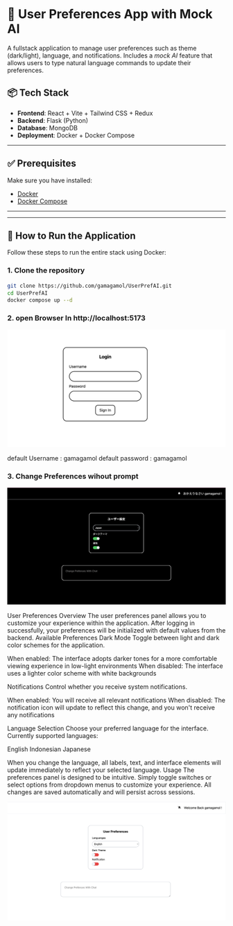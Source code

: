 # 🧠 User Preferences App with Mock AI

A fullstack application to manage user preferences such as theme (dark/light), language, and notifications. Includes a *mock AI* feature that allows users to type natural language commands to update their preferences.

## 📦 Tech Stack

- **Frontend**: React + Vite + Tailwind CSS + Redux
- **Backend**: Flask (Python)
- **Database**: MongoDB
- **Deployment**: Docker + Docker Compose

---

## ✅ Prerequisites

Make sure you have installed:

- [Docker](https://www.docker.com/)
- [Docker Compose](https://docs.docker.com/compose/install/)

---

---

## 🚀 How to Run the Application

Follow these steps to run the entire stack using Docker:

### 1. Clone the repository

```bash
git clone https://github.com/gamagamol/UserPrefAI.git
cd UserPrefAI
docker compose up --d

```

### 2. open Browser In http://localhost:5173

![login page](image.png)

default Username : gamagamol
default password : gamagamol


### 3. Change Preferences wihout prompt

![preferences page](image-1.png)



User Preferences
Overview
The user preferences panel allows you to customize your experience within the application. After logging in successfully, your preferences will be initialized with default values from the backend.
Available Preferences
Dark Mode
Toggle between light and dark color schemes for the application.

When enabled: The interface adopts darker tones for a more comfortable viewing experience in low-light environments
When disabled: The interface uses a lighter color scheme with white backgrounds

Notifications
Control whether you receive system notifications.

When enabled: You will receive all relevant notifications
When disabled: The notification icon will update to reflect this change, and you won't receive any notifications

Language Selection
Choose your preferred language for the interface.
Currently supported languages:

English
Indonesian
Japanese

When you change the language, all labels, text, and interface elements will update immediately to reflect your selected language.
Usage
The preferences panel is designed to be intuitive. Simply toggle switches or select options from dropdown menus to customize your experience. All changes are saved automatically and will persist across sessions.

![preferences page](image-2.png)

